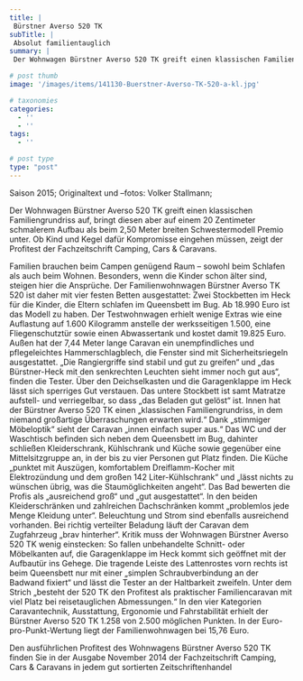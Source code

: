 ```yaml
---
title: |
 Bürstner Averso 520 TK
subTitle: |
 Absolut familientauglich
summary: |
 Der Wohnwagen Bürstner Averso 520 TK greift einen klassischen Familiengrundriss auf, bringt diesen aber auf einem schmalerem Aufbau als beim 2,50 Meter breiten Schwestermodell Premio unter. Ob Kind und Kegel dafür Kompromisse eingehen müssen, zeigt der Profitest der Fachzeitschrift Camping, Cars & Caravans.

# post thumb
image: '/images/items/141130-Buerstner-Averso-TK-520-a-kl.jpg'

# taxonomies
categories: 
  - ''
  - ''
tags:
  - ''

# post type
type: "post"
---
```


Saison 2015; Originaltext und –fotos: Volker Stallmann;  

Der Wohnwagen Bürstner Averso 520 TK greift einen klassischen Familiengrundriss auf, bringt diesen aber auf einem 20 Zentimeter schmalerem Aufbau als beim 2,50 Meter breiten Schwestermodell Premio unter. Ob Kind und Kegel dafür Kompromisse eingehen müssen, zeigt der Profitest der Fachzeitschrift Camping, Cars & Caravans.  

Familien brauchen beim Campen genügend Raum – sowohl beim Schlafen als auch beim Wohnen. Besonders, wenn die Kinder schon älter sind, steigen hier die Ansprüche. Der Familienwohnwagen Bürstner Averso TK 520 ist daher mit vier festen Betten ausgestattet: Zwei Stockbetten im Heck für die Kinder, die Eltern schlafen im Queensbett im Bug. Ab 18.990 Euro ist das Modell zu haben. Der Testwohnwagen erhielt wenige Extras wie eine Auflastung auf 1.600 Kilogramm anstelle der werksseitigen 1.500, eine Fliegenschutztür sowie einen Abwassertank und kostet damit 19.825 Euro. Außen hat der 7,44 Meter lange Caravan ein unempfindliches und pflegeleichtes Hammerschlagblech, die Fenster sind mit Sicherheitsriegeln ausgestattet. „Die Rangiergriffe sind stabil und gut zu greifen“ und „das Bürstner-Heck mit den senkrechten Leuchten sieht immer noch gut aus“, finden die Tester. Über den Deichselkasten und die Garagenklappe im Heck lässt sich sperriges Gut verstauen. Das untere Stockbett ist samt Matratze aufstell- und verriegelbar, so dass „das Beladen gut gelöst“ ist. Innen hat der Bürstner Averso 520 TK einen „klassischen Familiengrundriss, in dem niemand großartige Überraschungen erwarten wird.“ Dank „stimmiger Möbeloptik“ sieht der Caravan „innen einfach super aus.“ Das WC und der Waschtisch befinden sich neben dem Queensbett im Bug, dahinter schließen Kleiderschrank, Kühlschrank und Küche sowie gegenüber eine Mittelsitzgruppe an, in der bis zu vier Personen gut Platz finden. Die Küche „punktet mit Auszügen, komfortablem Dreiflamm-Kocher mit Elektrozündung und dem großen 142 Liter-Kühlschrank“ und „lässt nichts zu wünschen übrig, was die Staumöglichkeiten angeht“. Das Bad bewerten die Profis als „ausreichend groß“ und „gut ausgestattet“. In den beiden Kleiderschränken und zahlreichen Dachschränken kommt „problemlos jede Menge Kleidung unter“. Beleuchtung und Strom sind ebenfalls ausreichend vorhanden. Bei richtig verteilter Beladung läuft der Caravan dem Zugfahrzeug „brav hinterher“. Kritik muss der Wohnwagen Bürstner Averso 520 TK wenig einstecken: So fallen unbehandelte Schnitt- oder Möbelkanten auf, die Garagenklappe im Heck kommt sich geöffnet mit der Aufbautür ins Gehege. Die tragende Leiste des Lattenrostes vorn rechts ist beim Queensbett nur mit einer „simplen Schraubverbindung an der Badwand fixiert“ und lässt die Tester an der Haltbarkeit zweifeln. Unter dem Strich „besteht der 520 TK den Profitest als praktischer Familiencaravan mit viel Platz bei reisetauglichen Abmessungen.“ In den vier Kategorien Caravantechnik, Ausstattung, Ergonomie und Fahrstabilität erhielt der Bürstner Averso 520 TK 1.258 von 2.500 möglichen Punkten. In der Euro-pro-Punkt-Wertung liegt der Familienwohnwagen bei 15,76 Euro.  

Den ausführlichen Profitest des Wohnwagens Bürstner Averso 520 TK finden Sie in der Ausgabe November 2014 der Fachzeitschrift Camping, Cars & Caravans in jedem gut sortierten Zeitschriftenhandel  